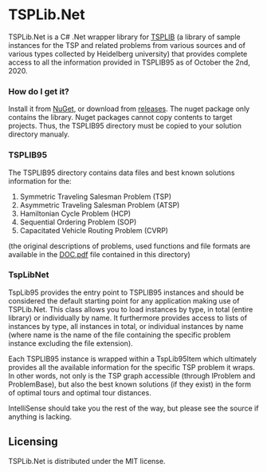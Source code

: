 TSPLib.Net
==========

TSPLib.Net is a C# .Net wrapper library for [TSPLIB](http://comopt.ifi.uni-heidelberg.de/software/TSPLIB95/) (a library of sample instances for the TSP and related problems from various sources and of various types collected by Heidelberg university) that provides complete access to all the information provided in TSPLIB95 as of October the 2nd, 2020.

### How do I get it?

Install it from [NuGet](https://www.nuget.org/packages/TSPLib.Net/), or download from [releases](https://github.com/goblincoding/TSPLib.Net/releases).
The nuget package only contains the library. Nuget packages cannot copy contents to target projects.
Thus, the TSPLIB95 directory must be copied to your solution directory manualy.

### TSPLIB95

The TSPLIB95 directory contains data files and best known solutions information for the:

1.	Symmetric Traveling Salesman Problem (TSP)
2.	Asymmetric Traveling Salesman Problem (ATSP)
3.	Hamiltonian Cycle Problem (HCP)
4.	Sequential Ordering Problem (SOP)
5. 	Capacitated Vehicle Routing Problem (CVRP)

(the original descriptions of problems, used functions and file formats are available in the [DOC.pdf](https://github.com/goblincoding/TSPLib.Net/blob/master/TSPLIB95/DOC.pdf) file contained in this directory)

### TspLibNet

TspLib95 provides the entry point to TSPLIB95 instances and should be considered the default starting point for any application making use of TSPLib.Net.  This class allows you to load instances by type, in total (entire library) or individually by name.  It furthermore provides access to lists of instances by type, all instances in total, or individual instances by name (where name is the name of the file containing the specific problem instance excluding the file extension).

Each TSPLIB95 instance is wrapped within a TspLib95Item which ultimately provides all the available information for the specific TSP problem it wraps. In other words, not only is the TSP graph accessible (through IProblem and ProblemBase), but also the best known solutions (if they exist) in the form of optimal tours and optimal tour distances.

IntelliSense should take you the rest of the way, but please see the source if anything is lacking.

## Licensing

TSPLib.Net is distributed under the MIT license.